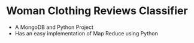# Woman Clothing Reviews Classifier 

- A MongoDB and Python Project 
- Has an easy implementation of Map Reduce using Python

